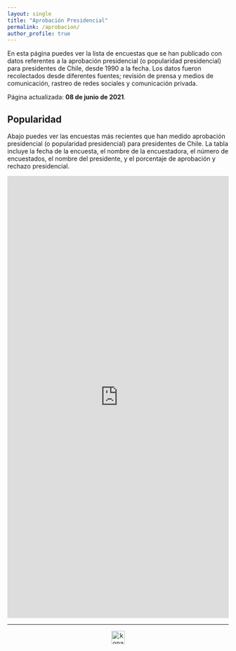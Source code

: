 ```yaml
---
layout: single
title: "Aprobación Presidencial"
permalink: /aprobacion/
author_profile: true
---
```


En esta página puedes ver la lista de encuestas que se han publicado con datos referentes a la aprobación presidencial (o popularidad presidencial) para presidentes de Chile, desde 1990 a la fecha. Los datos fueron recolectados desde diferentes fuentes; revisión de prensa y medios de comunicación, rastreo de redes sociales y comunicación privada.

Página actualizada: **08 de junio de 2021**.


## Popularidad

Abajo puedes ver las encuestas más recientes que han medido aprobación presidencial (o popularidad presidencial) para presidentes de Chile. La tabla incluye la fecha de la encuesta, el nombre de la encuestadora, el número de encuestados, el nombre del presidente, y el porcentaje de aprobación y rechazo presidencial.

<iframe id="datawrapper-chart-HuPsp" src="https://datawrapper.dwcdn.net/HuPsp/1/" scrolling="no" frameborder="0" style="width: 0; min-width: 100% !important; border: none;" height="1004"></iframe><script type="text/javascript">!function(){"use strict";window.addEventListener("message",(function(e){if(void 0!==e.data["datawrapper-height"]){var t=document.querySelectorAll("iframe");for(var a in e.data["datawrapper-height"])for(var r=0;r<t.length;r++){if(t[r].contentWindow===e.source)t[r].style.height=e.data["datawrapper-height"][a]+"px"}}}))}();
</script>

---

<!-- NES -->
<script src="/js/topsecret.js"></script>


<!-- NES -->
<style>
.aligncenter {
    text-align: center;
}
</style>
<p class="aligncenter">
    <img src="/images/nes.png" width="30" height="30" alt="konami" />
</p>


<!-- Favicon -->
<link rel="apple-touch-icon" sizes="180x180" href="/apple-touch-icon.png">
<link rel="icon" type="image/png" sizes="32x32" href="/favicon-32x32.png">
<link rel="icon" type="image/png" sizes="16x16" href="/favicon-16x16.png">
<link rel="manifest" href="/site.webmanifest">
<link rel="mask-icon" href="/safari-pinned-tab.svg" color="#5bbad5">
<meta name="msapplication-TileColor" content="#b91d47">
<meta name="theme-color" content="#ffffff">
